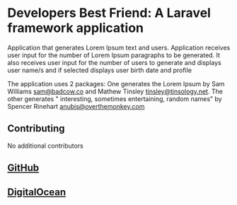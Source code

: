 # Developers Best Friend: A Laravel framework application

Application that generates Lorem Ipsum text and users. Application receives user input for the number of Lorem Ipsum paragraphs to be generated. It also receives user input for the number of users to generate and displays user name/s and if selected displays user birth date and profile

The application uses 2 packages: One generates the Lorem Ipsum  by  Sam Williams <sam@badcow.co>  and Mathew Tinsley <tinsley@tinsology.net>. The other generates " interesting, sometimes entertaining, random names" by Spencer Rinehart <anubis@overthemonkey.com>

## Contributing

No additional contributors

## [GitHub](https://www.GitHub.com/ghdaou/P3)

## [DigitalOcean](http://p3.backbayexpress.com)
